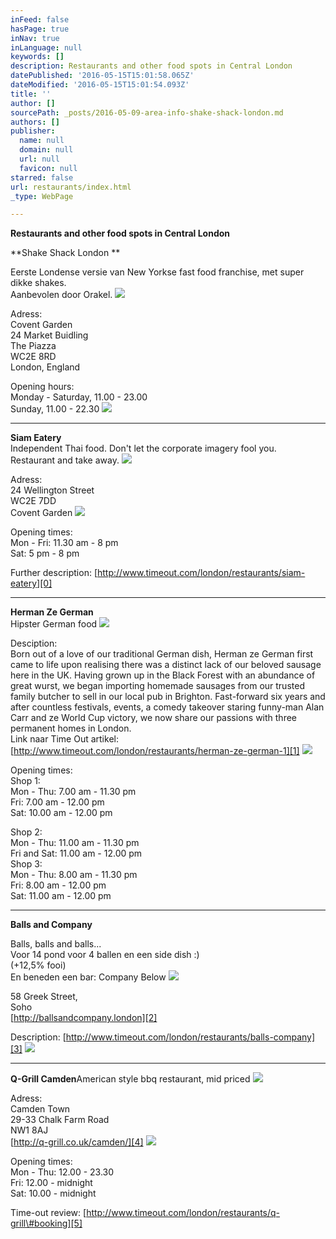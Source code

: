 ```yaml
---
inFeed: false
hasPage: true
inNav: true
inLanguage: null
keywords: []
description: Restaurants and other food spots in Central London
datePublished: '2016-05-15T15:01:58.065Z'
dateModified: '2016-05-15T15:01:54.093Z'
title: ''
author: []
sourcePath: _posts/2016-05-09-area-info-shake-shack-london.md
authors: []
publisher:
  name: null
  domain: null
  url: null
  favicon: null
starred: false
url: restaurants/index.html
_type: WebPage

---
```

**Restaurants and other food spots in Central London**

**Shake Shack London **

Eerste Londense versie van New Yorkse fast food franchise, met super dikke shakes.  
Aanbevolen door Orakel.
![](https://the-grid-user-content.s3-us-west-2.amazonaws.com/7419b79b-4dea-4237-a778-656b3d761055.jpg)

Adress:   
Covent Garden  
24 Market Buidling  
The Piazza  
WC2E 8RD  
London, England

Opening hours:  
Monday - Saturday, 11.00 - 23.00  
Sunday, 11.00 - 22.30
![](https://the-grid-user-content.s3-us-west-2.amazonaws.com/8f7a8b20-6bf7-469a-90f1-e909ecac3aac.png)

****

**Siam Eatery**  
Independent Thai food. Don't let the corporate imagery fool you.  
Restaurant and take away.
![](https://the-grid-user-content.s3-us-west-2.amazonaws.com/c7a42756-91fb-444c-9314-ea403f401907.jpg)

Adress:  
24 Wellington Street  
WC2E 7DD  
Covent Garden
![](https://the-grid-user-content.s3-us-west-2.amazonaws.com/9a29b9d8-8a48-4c88-916a-7fb2c2270890.jpg)

Opening times:  
Mon - Fri: 11.30 am - 8 pm  
Sat: 5 pm - 8 pm

Further description: [http://www.timeout.com/london/restaurants/siam-eatery][0]

****

**Herman Ze German**  
Hipster German food
![](https://the-grid-user-content.s3-us-west-2.amazonaws.com/3441e053-a6ed-49b3-a5f1-f6f3fd0804d1.jpg)

Desciption:  
Born out of a love of our traditional German dish, Herman ze German first came to life upon realising there was a distinct lack of our beloved sausage here in the UK. Having grown up in the Black Forest with an abundance of great wurst, we began importing homemade sausages from our trusted family butcher to sell in our local pub in Brighton. Fast-forward six years and after countless festivals, events, a comedy takeover staring funny-man Alan Carr and ze World Cup victory, we now share our passions with three permanent homes in London.  
Link naar Time Out artikel: [http://www.timeout.com/london/restaurants/herman-ze-german-1][1]
![](https://the-grid-user-content.s3-us-west-2.amazonaws.com/afcfd6c6-1a09-4ccd-94ea-351adcf349b8.jpg)

Opening times:  
Shop 1:  
Mon - Thu: 7.00 am - 11.30 pm  
Fri: 7.00 am - 12.00 pm  
Sat: 10.00 am - 12.00 pm

Shop 2:  
Mon - Thu: 11.00 am - 11.30 pm  
Fri and Sat: 11.00 am - 12.00 pm  
Shop 3:  
Mon - Thu: 8.00 am - 11.30 pm  
Fri: 8.00 am - 12.00 pm  
Sat: 11.00 am - 12.00 pm

****

**Balls and Company**

Balls, balls and balls...  
Voor 14 pond voor 4 ballen en een side dish :)  
(+12,5% fooi)  
En beneden een bar: Company Below
![](https://the-grid-user-content.s3-us-west-2.amazonaws.com/d755b610-9ad8-49f6-ac52-238ab64867bf.jpg)

58 Greek Street,   
Soho  
[http://ballsandcompany.london][2]

Description: [http://www.timeout.com/london/restaurants/balls-company][3]
![](https://the-grid-user-content.s3-us-west-2.amazonaws.com/408bdf15-e2da-4c4a-bf89-23db59656cd0.jpg)

****

**Q-Grill Camden**American style bbq restaurant, mid priced
![](https://the-grid-user-content.s3-us-west-2.amazonaws.com/a34fe537-0151-4716-9abb-b3f23fb08496.jpg)

Adress:  
Camden Town  
29-33 Chalk Farm Road  
NW1 8AJ  
[http://q-grill.co.uk/camden/][4]
![](https://the-grid-user-content.s3-us-west-2.amazonaws.com/76da100c-4d57-48c4-8c38-cf4cd0dac2c7.jpg)

Opening times:  
Mon - Thu: 12.00 - 23.30   
Fri: 12.00 - midnight  
Sat: 10.00 - midnight

Time-out review: [http://www.timeout.com/london/restaurants/q-grill\#booking][5]

[0]: http://www.timeout.com/london/restaurants/siam-eatery
[1]: http://www.timeout.com/london/restaurants/herman-ze-german-1
[2]: http://ballsandcompany.london/
[3]: http://www.timeout.com/london/restaurants/balls-company
[4]: http://q-grill.co.uk/camden/
[5]: http://www.timeout.com/london/restaurants/q-grill#booking